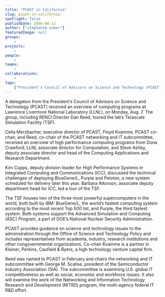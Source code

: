 ```yaml
---
title: "PCAST in California"
slug: pcast-in-california
spotlight: false
publishDate: 2006-08-11
author: ["stephanie-suber"]
featuredImage: null
groups:
    - 
projects:
    - 
people:
    - 
teams: 
    - 
collaborations:
    - 
tags:
    ["President's Council of Advisors on Science and Technology (PCAST)"]
---
```

A delegation from the President’s Council of Advisors on Science and Technology (PCAST) received an overview of computing programs at Lawrence Livermore National Laboratory (LLNL), on Monday, Aug. 7. The group, including RENCI Director Dan Reed, toured the lab’s Terascale Simulation Facility (TSF).<!--more-->

Celia Merzbacher, executive director of PCAST, Floyd Kvamme, PCAST co-chair, and Reed, co-chair of the PCAST networking and IT subcommittee, received an overview of high performance computing programs from Dona Crawford, LLNL associate director for Computation, and Steve Ashby, deputy associate director and head of the Computing Applications and Research Department.

Kim Cupps, deputy division leader for High Performance Systems in Integrated Computing and Communications (ICC), discussed the technical challenges of deploying BlueGene/L, Purple and Peloton, a new system scheduled for delivery later this year. Barbara Atkinson, associate deputy department head for ICC, led a tour of the TSF.

The TSF houses two of the three most powerful supercomputers in the world, both built by IBM: BlueGene/L, the world’s fastest computing system according to the most recent Top 500 list, and Purple, the third fastest system. Both systems support the Advanced Simulation and Computing (ASC) Program, a part of DOE’s National Nuclear Security Administration.

PCAST provides guidance on science and technology issues to the administration through the Office of Science and Technology Policy and includes representatives from academia, industry, research institutions and other nongovernmental organizations. Co-chair Kvamme is a partner in Kleiner, Perkins, Caufield &amp; Byers, a high technology venture capital firm.

Reed was named to PCAST in February and chairs the networking and IT subcommittee with George M. Scalise, president of the Semiconductor Industry Association (SIA). The subcommittee is examining U.S. global IT competitiveness as well as social, economic and workforce issues. It also will examine the work of the Networking and Information Technology Research and Development (NITRD) program, the multi-agency federal IT R&amp;D effort.
